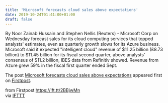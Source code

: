 ```yaml
---
title: 'Microsoft forecasts cloud sales above expectations'
date: 2019-10-24T01:41:00+01:00
draft: false
---
```


By Noor Zainab Hussain and Stephen Nellis (Reuters) - Microsoft Corp on Wednesday forecast sales for its cloud computing services that topped analysts' estimates, even as quarterly growth slows for its Azure business. Microsoft said it expected "intelligent cloud" revenue of $11.25 billion (£8.73 billion) to $11.45 billion for its fiscal second quarter, above analysts' consensus of $11.2 billion, IBES data from Refinitiv showed. Revenue from Azure grew 59% in the fiscal first quarter ended Sept.

The post [Microsoft forecasts cloud sales above expectations](http://www.firstpost.com/business/microsoft-forecasts-cloud-sales-above-expectations-7545851.html) appeared first on [Firstpost](http://www.firstpost.com).

  
  
from Firstpost https://ift.tt/2BBjwMn  
via [IFTTT](https://ifttt.com/?ref=da&site=blogger)